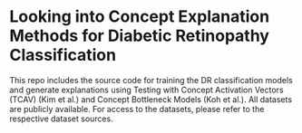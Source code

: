 # Looking into Concept Explanation Methods for Diabetic Retinopathy Classification

This repo includes the source code for training the DR classification models and generate explanations using Testing with Concept Activation Vectors (TCAV) (Kim et al.) and Concept Bottleneck Models (Koh et al.). All datasets are publicly available. For access to the datasets, please refer to the respective dataset sources. 

